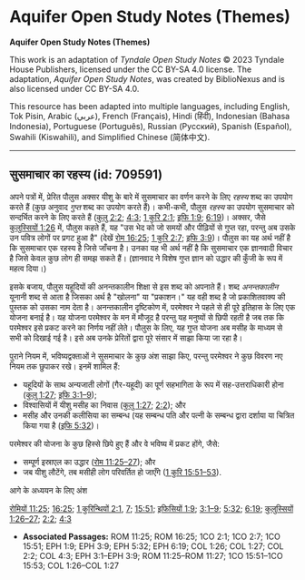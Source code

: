 # Aquifer Open Study Notes (Themes)

**Aquifer Open Study Notes (Themes)**

This work is an adaptation of *Tyndale Open Study Notes* © 2023 Tyndale House Publishers, licensed under the CC BY\-SA 4\.0 license. The adaptation, *Aquifer Open Study Notes*, was created by BiblioNexus and is also licensed under CC BY\-SA 4\.0\.

This resource has been adapted into multiple languages, including English, Tok Pisin, Arabic (عربي), French (Français), Hindi (हिंदी), Indonesian (Bahasa Indonesia), Portuguese (Português), Russian (Русский), Spanish (Español), Swahili (Kiswahili), and Simplified Chinese (简体中文).



--------------------------------

## सुसमाचार का रहस्य (id: 709591)

अपने पत्रों में, प्रेरित पौलुस अक्सर यीशु के बारे में सुसमाचार का वर्णन करने के लिए *रहस्य* शब्द का उपयोग करते हैं (कुछ अनुवाद *गुप्त* शब्द का उपयोग करते हैं)। कभी\-कभी, पौलुस *रहस्य* का उपयोग सुसमाचार को सन्दर्भित करने के लिए करते हैं ([कुलु 2:2](https://ref.ly/Col2:2); [4:3](https://ref.ly/Col4:3); [1 कुरि 2:1](https://ref.ly/1Cor2:1); [इफि 1:9](https://ref.ly/Eph1:9); [6:19](https://ref.ly/Eph6:19))। अक्सर, जैसे [कुलुस्सियों 1:26](https://ref.ly/Col1:26) में, पौलुस कहते हैं, यह "उस भेद को जो समयों और पीढ़ियों से गुप्त रहा, परन्तु अब उसके उन पवित्र लोगों पर प्रगट हुआ है" (देखें [रोम 16:25](https://ref.ly/Rom16:25); [1 कुरि 2:7](https://ref.ly/1Cor2:7); [इफि 3:9](https://ref.ly/Eph3:9))। पौलुस का यह अर्थ नहीं है कि सुसमाचार एक रहस्य है जिसे जाँचना है। उनका यह भी अर्थ नहीं है कि सुसमाचार एक ज्ञानवादी विचार है जिसे केवल कुछ लोग ही समझ सकते हैं। (ज्ञानवाद ने विशेष गुप्त ज्ञान को उद्धार की कुँजी के रूप में महत्व दिया।)

इसके बजाय, पौलुस यहूदियों की अनन्तकालीन शिक्षा से इस शब्द को अपनाते हैं। शब्द *अनन्तकालीन* यूनानी शब्द से आता है जिसका अर्थ है "खोलना" या "प्रकाशन।" यह वही शब्द है जो प्रकाशितवाक्य की पुस्तक को उसका नाम देता है। अनन्तकालीन दृष्टिकोण में, परमेश्वर ने पहले से ही पूरे इतिहास के लिए एक योजना बनाई है। यह योजना परमेश्वर के मन में मौजूद है परन्तु यह मनुष्यों से छिपी रहती है जब तक कि परमेश्वर इसे प्रकट करने का निर्णय नहीं लेते। पौलुस के लिए, यह गुप्त योजना अब मसीह के माध्यम से सभी को दिखाई गई है। इसे अब उनके प्रेरितों द्वारा पूरे संसार में साझा किया जा रहा है।

पुराने नियम में, भविष्यद्वक्ताओं ने सुसमाचार के कुछ अंश साझा किए, परन्तु परमेश्वर ने कुछ विवरण नए नियम तक छुपाकर रखे। इनमें शामिल हैं:

* यहूदियों के साथ अन्यजाती लोगों (गैर\-यहूदी) का पूर्ण सहभागिता के रूप में सह\-उत्तराधिकारी होना ([कुलु 1:27](https://ref.ly/Col1:27); [इफि 3:1–9](https://ref.ly/Eph3:1-Eph3:9));
* विश्वासियों में यीशु मसीह का निवास ([कुलु 1:27](https://ref.ly/Col1:27); [2:2](https://ref.ly/Col2:2)); और
* मसीह और उनकी कलीसिया का सम्बन्ध (यह सम्बन्ध पति और पत्नी के सम्बन्ध द्वारा दर्शाया या चित्रित किया गया है ([इफि 5:32](https://ref.ly/Eph5:32))।

परमेश्वर की योजना के कुछ हिस्से छिपे हुए हैं और वे भविष्य में प्रकट होंगे, जैसे:

* सम्पूर्ण इस्राएल का उद्धार ([रोम 11:25–27](https://ref.ly/Rom11:25-Rom11:27)); और
* जब यीशु लौटेंगे, तब मसीही लोग परिवर्तित हो जाएँगे ([1 कुरि 15:51–53](https://ref.ly/1Cor15:51-1Cor15:53)).

आगे के अध्ययन के लिए अंश

[रोमियों 11:25](https://ref.ly/Rom11:25); [16:25](https://ref.ly/Rom16:25); [1 कुरिन्थियों 2:1](https://ref.ly/1Cor2:1), [7](https://ref.ly/1Cor2:7); [15:51](https://ref.ly/1Cor15:51); [इफिसियों 1:9](https://ref.ly/Eph1:9); [3:1–9](https://ref.ly/Eph3:1-Eph3:9); [5:32](https://ref.ly/Eph5:32); [6:19](https://ref.ly/Eph6:19); [कुलुस्सियों 1:26–27](https://ref.ly/Col1:26-Col1:27); [2:2](https://ref.ly/Col2:2); [4:3](https://ref.ly/Col4:3)

* **Associated Passages:** ROM 11:25; ROM 16:25; 1CO 2:1; 1CO 2:7; 1CO 15:51; EPH 1:9; EPH 3:9; EPH 5:32; EPH 6:19; COL 1:26; COL 1:27; COL 2:2; COL 4:3; EPH 3:1–EPH 3:9; ROM 11:25–ROM 11:27; 1CO 15:51–1CO 15:53; COL 1:26–COL 1:27

